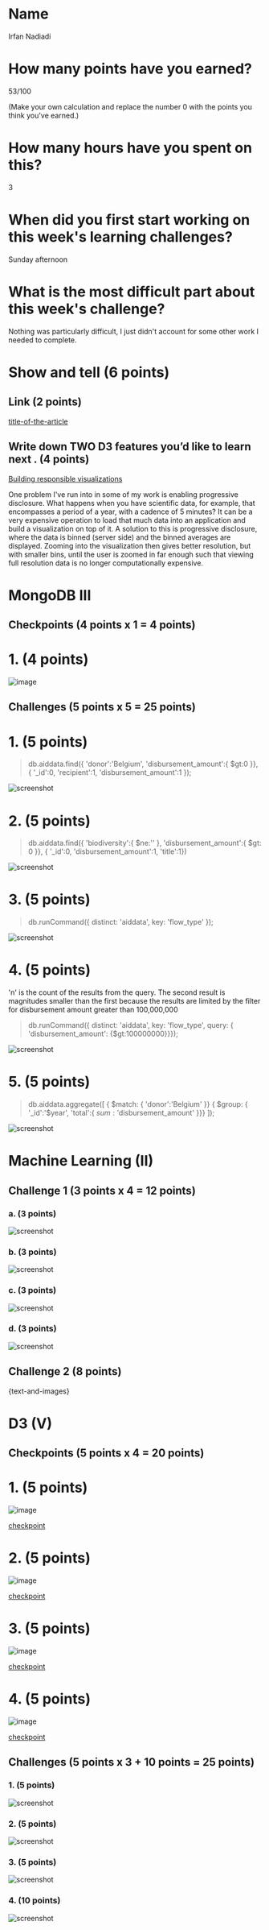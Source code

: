 # Name

Irfan Nadiadi

# How many points have you earned?

53/100

(Make your own calculation and replace the number 0 with the points you think you've earned.)

# How many hours have you spent on this?

3

# When did you first start working on this week's learning challenges?

Sunday afternoon

# What is the most difficult part about this week's challenge?

Nothing was particularly difficult, I just didn't account for some other work I needed to complete.

# Show and tell (6 points)

## Link (2 points)

[title-of-the-article](http://link-to-an-interesting-D3-visualization-example)

## Write down TWO D3 features you’d like to learn next . (4 points)

[Building responsible visualizations](https://blog.safaribooksonline.com/2014/02/17/building-responsible-visualizations-d3-js/)

One problem I've run into in some of my work is enabling progressive disclosure. What happens when you have scientific data, for example, that encompasses a period of a year, with a cadence of 5 minutes? It can be a very expensive operation to load that much data into an application and build a visualization on top of it. A solution to this is progressive disclosure, where the data is binned (server side) and the binned averages are displayed. Zooming into the visualization then gives better resolution, but with smaller bins, until the user is zoomed in far enough such that viewing full resolution data is no longer computationally expensive.


# MongoDB III

## Checkpoints (4 points x 1 = 4 points)

# 1. (4 points)

![image](checkpoints/mongo_1.png)

## Challenges (5 points x 5 = 25 points)

# 1. (5 points)

> db.aiddata.find({ 'donor':'Belgium', 'disbursement_amount':{ $gt:0 }}, { '_id':0, 'recipient':1, 'disbursement_amount':1 });

![screenshot](challenges/mongo_1.png)

# 2. (5 points)

> db.aiddata.find({ 'biodiversity':{ $ne:'' }, 'disbursement_amount':{ $gt: 0 }}, { '_id':0, 'disbursement_amount':1, 'title':1})

![screenshot](challenges/mongo_2.png)

# 3. (5 points)

> db.runCommand({ distinct: 'aiddata', key: 'flow_type' });

![screenshot](challenges/mongo_3.png)

# 4. (5 points)

'n' is the count of the results from the query. The second result is magnitudes smaller than the first because the results are limited by the filter for disbursement amount greater than 100,000,000

>  db.runCommand({ distinct: 'aiddata', key: 'flow_type', query: { 'disbursement_amount': {$gt:100000000}}});

![screenshot](challenges/mongo_4.png)

# 5. (5 points)

> db.aiddata.aggregate([ { $match: { 'donor':'Belgium' }}
						 { $group: { '_id':'$year', 'total':{ $sum: '$disbursement_amount' }}}
						 ]);

![screenshot](challenges/mongo_5.png)

# Machine Learning (II)

## Challenge 1 (3 points x 4 = 12 points)

### a. (3 points)

![screenshot](challenges/ml_1a.png)

### b. (3 points)

![screenshot](challenges/ml_1b.png)

### c. (3 points) 

![screenshot](challenges/ml_1c.png)

### d. (3 points) 

![screenshot](challenges/ml_1d.png)

## Challenge 2 (8 points)

{text-and-images}

# D3 (V)

## Checkpoints (5 points x 4 = 20 points)

# 1. (5 points)

![image](d3/check1.png)

[checkpoint](d3/checkpoint1.html)

# 2. (5 points)

![image](d3/check2.png)

[checkpoint](d3/checkpoint2.html)

# 3. (5 points)

![image](image.png?raw=true)

[checkpoint](checkpoint.html)

# 4. (5 points)

![image](image.png?raw=true)

[checkpoint](checkpoint.html)

## Challenges 	(5 points x 3 + 10 points = 25 points)

### 1. (5 points)

![screenshot](screenshot.png?raw=true)

### 2. (5 points)

![screenshot](screenshot.png?raw=true)

### 3. (5 points)

![screenshot](screenshot.png?raw=true)

### 4. (10 points)

![screenshot](screenshot.png?raw=true)

